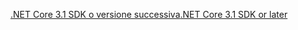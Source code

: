 [<span data-ttu-id="74132-101">.NET Core 3.1 SDK o versione successiva</span><span class="sxs-lookup"><span data-stu-id="74132-101">.NET Core 3.1 SDK or later</span></span>](https://dotnet.microsoft.com/download/dotnet-core/3.1)
